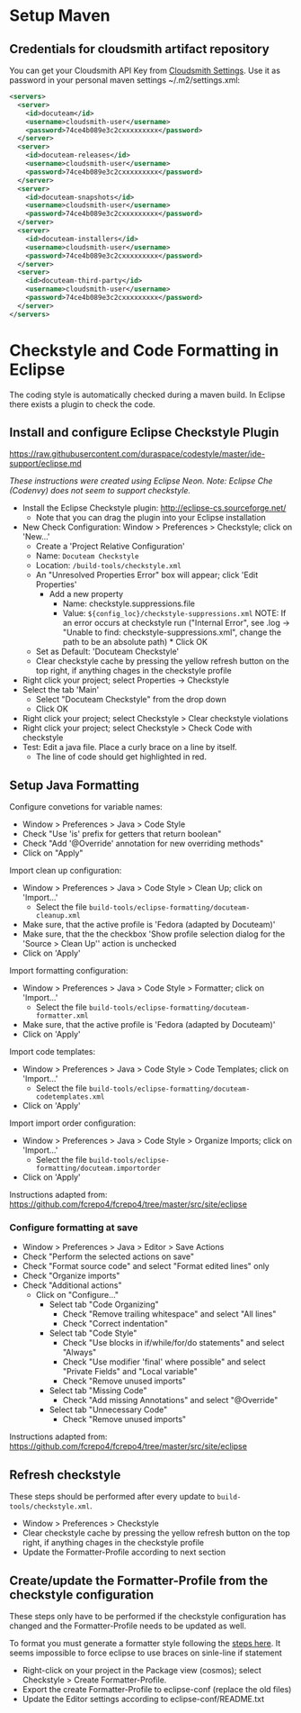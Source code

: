 # Setup Maven

## Credentials for cloudsmith artifact repository

You can get your Cloudsmith API Key from [Cloudsmith Settings](https://cloudsmith.io/user/settings/api/). Use it as password in your personal maven settings ~/.m2/settings.xml:

```xml
<servers>
  <server>
    <id>docuteam</id>
    <username>cloudsmith-user</username>
    <password>74ce4b089e3c2cxxxxxxxxx</password>
  </server>
  <server>
    <id>docuteam-releases</id>
    <username>cloudsmith-user</username>
    <password>74ce4b089e3c2cxxxxxxxxx</password>
  </server>
  <server>
    <id>docuteam-snapshots</id>
    <username>cloudsmith-user</username>
    <password>74ce4b089e3c2cxxxxxxxxx</password>
  </server>
  <server>
    <id>docuteam-installers</id>
    <username>cloudsmith-user</username>
    <password>74ce4b089e3c2cxxxxxxxxx</password>
  </server>
  <server>
    <id>docuteam-third-party</id>
    <username>cloudsmith-user</username>
    <password>74ce4b089e3c2cxxxxxxxxx</password>
  </server>
</servers>
```

# Checkstyle and Code Formatting in Eclipse

The coding style is automatically checked during a maven build. In Eclipse there exists a plugin to check the code.

## Install and configure Eclipse Checkstyle Plugin
https://raw.githubusercontent.com/duraspace/codestyle/master/ide-support/eclipse.md

*These instructions were created using Eclipse Neon.  Note: Eclipse Che (Codenvy) does not seem to support checkstyle.*

* Install the Eclipse Checkstyle plugin:  http://eclipse-cs.sourceforge.net/
  * Note that you can drag the plugin into your Eclipse installation
* New Check Configuration: Window > Preferences > Checkstyle; click on 'New...'
  * Create a 'Project Relative Configuration'
  * Name: `Docuteam Checkstyle`
  * Location: `/build-tools/checkstyle.xml`
  * An "Unresolved Properties Error" box will appear; click 'Edit Properties'
  	* Add a new property
  	  * Name: checkstyle.suppressions.file
  	  * Value: `${config_loc}/checkstyle-suppressions.xml`
  	  NOTE: If an error occurs at checkstyle run ("Internal Error", see .log -> "Unable to find: checkstyle-suppressions.xml", change the path to be an absolute path)
  			* Click OK
  * Set as Default: 'Docuteam Checkstyle'
  * Clear checkstyle cache by pressing the yellow refresh button on the top right, if anything chages in the checkstyle profile
* Right click your project; select Properties → Checkstyle
* Select the tab 'Main'
  * Select "Docuteam Checkstyle" from the drop down
  * Click OK
* Right click your project; select Checkstyle > Clear checkstyle violations
* Right click your project; select Checkstyle > Check Code with checkstyle
* Test: Edit a java file.  Place a curly brace on a line by itself.
  * The line of code should get highlighted in red.

## Setup Java Formatting

Configure convetions for variable names:
* Window > Preferences > Java > Code Style
* Check "Use 'is' prefix for getters that return boolean"
* Check "Add '@Override' annotation for new overriding methods"
* Click on "Apply"

Import clean up configuration:
* Window > Preferences > Java > Code Style > Clean Up; click on 'Import...'
  * Select the file `build-tools/eclipse-formatting/docuteam-cleanup.xml`
* Make sure, that the active profile is 'Fedora (adapted by Docuteam)'
* Make sure, that the the checkbox 'Show profile selection dialog for the 'Source > Clean Up'' action is unchecked
* Click on 'Apply'

Import formatting configuration:
* Window > Preferences > Java > Code Style > Formatter; click on 'Import...'
  * Select the file `build-tools/eclipse-formatting/docuteam-formatter.xml`
* Make sure, that the active profile is 'Fedora (adapted by Docuteam)'
* Click on 'Apply'

Import code templates:
* Window > Preferences > Java > Code Style > Code Templates; click on 'Import...'
  * Select the file `build-tools/eclipse-formatting/docuteam-codetemplates.xml`
* Click on 'Apply'

Import import order configuration:
* Window > Preferences > Java > Code Style > Organize Imports; click on 'Import...'
  * Select the file `build-tools/eclipse-formatting/docuteam.importorder`
* Click on 'Apply'

Instructions adapted from: https://github.com/fcrepo4/fcrepo4/tree/master/src/site/eclipse

### Configure formatting at save

* Window > Preferences > Java > Editor > Save Actions
* Check "Perform the selected actions on save"
* Check "Format source code" and select "Format edited lines" only
* Check "Organize imports"
* Check "Additional actions"
  * Click on "Configure..."
    * Select tab "Code Organizing"
      * Check "Remove trailing whitespace" and select "All lines"
      * Check "Correct indentation"
    * Select tab "Code Style"
      * Check "Use blocks in if/while/for/do statements" and select "Always"
      * Check "Use modifier 'final' where possible" and select "Private Fields" and "Local variable"
      * Check "Remove unused imports"
    * Select tab "Missing Code"
      * Check "Add missing Annotations" and select "@Override"
    * Select tab "Unnecessary Code"
      * Check "Remove unused imports"

Instructions adapted from: https://github.com/fcrepo4/fcrepo4/tree/master/src/site/eclipse


## Refresh checkstyle

These steps should be performed after every update to `build-tools/checkstyle.xml`.

* Window > Preferences > Checkstyle
* Clear checkstyle cache by pressing the yellow refresh button on the top right, if anything chages in the checkstyle profile
* Update the Formatter-Profile according to next section

## Create/update the Formatter-Profile from the checkstyle configuration

These steps only have to be performed if the checkstyle configuration has changed and the Formatter-Profile needs to be updated as well.

To format you must generate a formatter style following the [steps here](https://stackoverflow.com/questions/984778/how-to-generate-an-eclipse-formatter-configuration-from-a-checkstyle-configurati). It seems impossible to force eclipse to use braces on sinle-line if statement

* Right-click on your project in the Package view (cosmos); select Checkstyle > Create Formatter-Profile.
* Export the create Formatter-Profile to eclipse-conf (replace the old files)
* Update the Editor settings according to eclipse-conf/README.txt
